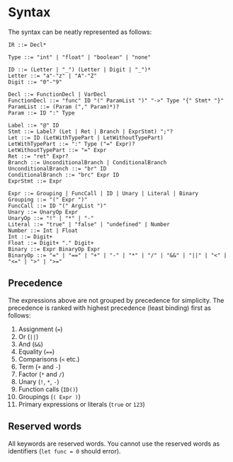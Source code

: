 # Syntax

The syntax can be neatly represented as follows:

```
IR ::= Decl*

Type ::= "int" | "float" | "boolean" | "none"

ID ::= (Letter | "_") (Letter | Digit | "_")*
Letter ::= "a"-"z" | "A"-"Z"
Digit ::= "0"-"9"

Decl ::= FunctionDecl | VarDecl
FunctionDecl ::= "func" ID "(" ParamList ")" "->" Type "{" Stmt* "}"
ParamList ::= (Param ("," Param)*)?
Param ::= ID ":" Type

Label ::= "@" ID
Stmt ::= Label? (Let | Ret | Branch | ExprStmt) ";"?
Let ::= ID (LetWithTypePart | LetWithoutTypePart)
LetWithTypePart ::= ":" Type ("=" Expr)?
LetWithoutTypePart ::= "=" Expr
Ret ::= "ret" Expr?
Branch ::= UnconditionalBranch | ConditionalBranch
UnconditionalBranch ::= "br" ID
ConditionalBranch ::= "brc" Expr ID
ExprStmt ::= Expr

Expr ::= Grouping | FuncCall | ID | Unary | Literal | Binary
Grouping ::= "(" Expr ")"
FuncCall ::= ID "(" ArgList ")"
Unary ::= UnaryOp Expr
UnaryOp ::= "!" | "*" | "-"
Literal ::= "true" | "false" | "undefined" | Number
Number ::= Int | Float
Int ::= Digit+
Float ::= Digit+ "." Digit+
Binary ::= Expr BinaryOp Expr
BinaryOp ::= "=" | "==" | "+" | "-" | "*" | "/" | "&&" | "||" | "<" | "<=" | ">" | ">="
```

## Precedence

The expressions above are not grouped by precedence for simplicity. The precedence is ranked with highest precedence (least binding) first as follows:

1) Assignment (`=`)
2) Or (`||`)
3) And (`&&`)
4) Equality (`==`)
5) Comparisons (`<` etc.)
6) Term (`+` and `-`)
7) Factor (`*` and `/`)
8) Unary (`!`, `*`, `-`)
9) Function calls (`ID()`)
10) Groupings (`( Expr )`)
11) Primary expressions or literals (`true` or `123`)

## Reserved words

All keywords are reserved words. You cannot use the reserved words as identifiers (`let func = 0` should error).

